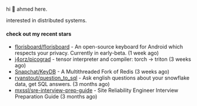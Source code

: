 hi 👋 ahmed here.

interested in distributed systems.

#### check out my recent stars

- [florisboard/florisboard](https://github.com/florisboard/florisboard) - An open-source keyboard for Android which respects your privacy. Currently in early-beta. (1 week ago)
- [j4orz/picograd](https://github.com/j4orz/picograd) - tensor interpreter and compiler: torch -&gt; triton (3 weeks ago)
- [Snapchat/KeyDB](https://github.com/Snapchat/KeyDB) - A Multithreaded Fork of Redis (3 weeks ago)
- [ryanstout/question_to_sql](https://github.com/ryanstout/question_to_sql) - Ask english questions about your snowflake data, get SQL answers. (3 months ago)
- [mxssl/sre-interview-prep-guide](https://github.com/mxssl/sre-interview-prep-guide) - Site Reliability Engineer Interview Preparation Guide (3 months ago)

